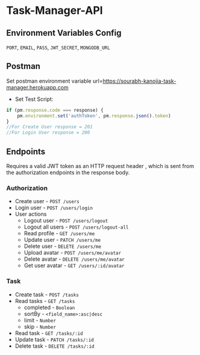 # Task-Manager-API

## Environment Variables Config

`PORT`, `EMAIL`, `PASS`, `JWT_SECRET`, `MONGODB_URL`

## Postman
  Set postman environment variable url=https://sourabh-kanojia-task-manager.herokuapp.com
  
* Set Test Script:
```js
if (pm.response.code === response) {
    pm.environment.set('authToken', pm.response.json().token)
}
//For Create User response = 201
//For Login User response = 200
```

## Endpoints

Requires a valid JWT token as an HTTP request header , which is sent from the authorization endpoints in the response body.

### Authorization
  * Create user                     - `POST /users`
  * Login user                      - `POST /users/login`
* User actions
  * Logout user                     - `POST /users/logout`
  * Logout all users                - `POST /users/logout-all`
  * Read profile                    - `GET /users/me`
  * Update user                     - `PATCH /users/me`
  * Delete user                     - `DELETE /users/me`
  * Upload avatar                   - `POST /users/me/avatar`
  * Delete avatar                   - `DELETE /users/me/avatar`
  * Get user avatar                 - `GET /users/:id/avatar`
### Task
  * Create task                     - `POST /tasks`
  * Read tasks                      - `GET /tasks`
    * completed       - `Boolean`
    * sortBy          - `<field_name>:asc|desc`
    * limit           - `Number`
    * skip            - `Number`
  * Read task                       - `GET /tasks/:id`
  * Update task                     - `PATCH /tasks/:id`
  * Delete task                     - `DELETE /tasks/:id`
